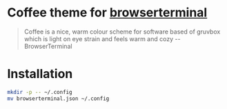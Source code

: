 # Coffee theme for [browserterminal](https://github.com/usernameeReal/BrowserTerminal)

> Coffee is a nice, warm colour scheme for software based of gruvbox which is light on eye strain and feels warm and cozy -- BrowserTerminal

# Installation

```bash
mkdir -p -- ~/.config
mv browserterminal.json ~/.config
```
